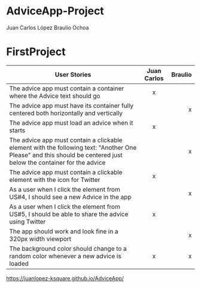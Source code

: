 # AdviceApp-Project

Juan Carlos López 
Braulio Ochoa  

# FirstProject
| User Stories     | Juan Carlos| Braulio |
| ---------------- | :--: | ---: |
| The advice app must contain a container where the Advice text should go  |  x  |     |
| The advice app must have its container fully centered both horizontally and vertically  |      |  x  |
| The advice app must load an advice when it starts  |  x   |      |
| The advice app must contain a clickable element with the following text: "Another One Please" and this should be centered just below the container for the advice  |     |   x   |
| The advice app must contain a clickable element with the icon for Twitter  |  x   |      |
| As a user when I click the element from US#4, I should see a new Advice in the app  |     |   x   |
| As a user when I click the element from US#5, I should be able to share the advice using Twitter  |  x  |      |
| The app should work and look fine in a 320px width viewport  |     |  x  |
| The background color should change to a random color whenever a new advice is loaded  |  x  |  x  |


https://juanlopez-ksquare.github.io/AdviceApp/